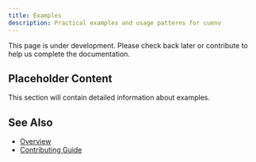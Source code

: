 ```yaml
---
title: Examples
description: Practical examples and usage patterns for cuenv
---
```


This page is under development. Please check back later or contribute to help us complete the documentation.

## Placeholder Content

This section will contain detailed information about examples.

## See Also

- [Overview](/)
- [Contributing Guide](/contributing/)
